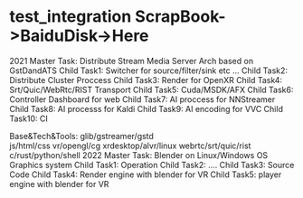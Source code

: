 # test_integration ScrapBook->BaiduDisk->Here
2021
Master Task:  Distribute Stream Media Server Arch based on GstDandATS
Child Task1:  Switcher for source/filter/sink etc ... 
Child Task2:  Distribute Cluster Proccess 
Child Task3:  Render for OpenXR 
Child Task4:  Srt/Quic/WebRtc/RIST Transport
Child Task5:  Cuda/MSDK/AFX
Child Task6:  Controller Dashboard for web
Child Task7:  AI proccess for NNStreamer
Child Task8:  AI processs for Kaldi
Child Task9:  AI encoding for VVC
Child Task10: CI

Base&Tech&Tools: glib/gstreamer/gstd  
                 js/html/css 
                 vr/opengl/cg 
                 xrdesktop/alvr/linux 
                 webrtc/srt/quic/rist
                 c/rust/python/shell
2022
Master Task: Blender on Linux/Windows OS Graphics system
Child Task1: Operation
Child Task2: ....
Child Task3: Source Code
Child Task4: Render engine with blender for VR
Child Task5: player engine with blender for VR
  

